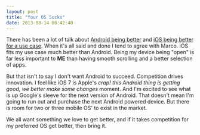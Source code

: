 ```yaml
---
layout: post
title: "Your OS Sucks"
date: 2013-08-14 06:42:40
---
```


There has been a lot of talk about [Android being better](http://paulstamatiou.com/android-is-better) and [iOS being better for a use case](http://www.marco.org/2013/08/13/google-blindness).  When it's all said and done I tend to agree with Marco.  iOS fits my use case much better than Android.  Being my device being "open" is far less important to __ME__ than having smooth scrolling and a better selection of apps.

But that isn't to say I don't want Android to succeed.  Competition drives innovation.  I feel like iOS 7 is Apple's _crap! this Android thing is getting good, we better make some changes_ moment.  And I'm excited to see what is up Google's sleeve for the next version of Android.  That doesn't mean I'm going to run out and purchase the next Android powered device.  But there is room for two or three mobile OS' to exist in the market.

We all want something we love to get better, and if it takes competition for my preferred OS get better, then bring it.